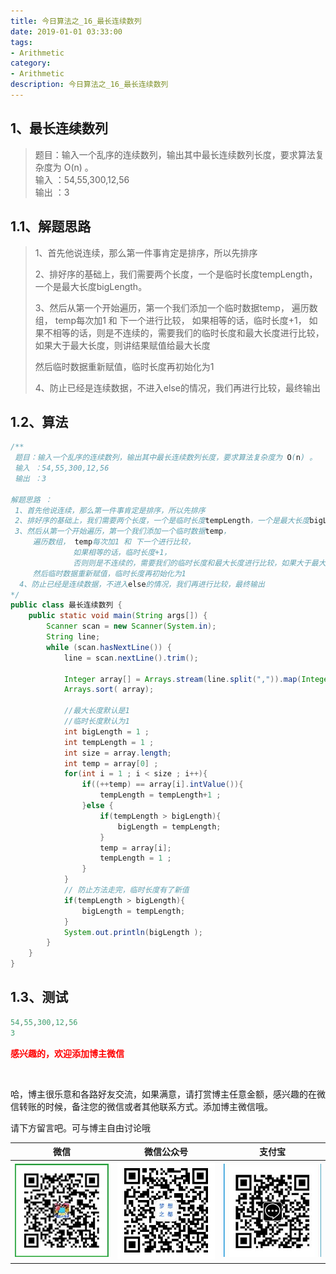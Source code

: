 ```yaml
---
title: 今日算法之_16_最长连续数列
date: 2019-01-01 03:33:00
tags: 
- Arithmetic
category: 
- Arithmetic
description: 今日算法之_16_最长连续数列
---
```




## 1、最长连续数列
>  题目：输入一个乱序的连续数列，输出其中最长连续数列长度，要求算法复杂度为 O(n) 。   
>  输入 ：54,55,300,12,56   
>  输出 ：3



## 1.1、解题思路 

>  1、首先他说连续，那么第一件事肯定是排序，所以先排序    
>
>  2、排好序的基础上，我们需要两个长度，一个是临时长度tempLength，一个是最大长度bigLength。   
>
>  3、然后从第一个开始遍历，第一个我们添加一个临时数据temp，   遍历数组， temp每次加1 和 下一个进行比较， 如果相等的话，临时长度+1，  如果不相等的话，则是不连续的，需要我们的临时长度和最大长度进行比较，如果大于最大长度，则讲结果赋值给最大长度   
>
>  然后临时数据重新赋值，临时长度再初始化为1     
>
>  4、防止已经是连续数据，不进入else的情况，我们再进行比较，最终输出



## 1.2、算法

```java
/**
 题目：输入一个乱序的连续数列，输出其中最长连续数列长度，要求算法复杂度为 O(n) 。
 输入 ：54,55,300,12,56
 输出 ：3

解题思路 ：
 1、首先他说连续，那么第一件事肯定是排序，所以先排序
 2、排好序的基础上，我们需要两个长度，一个是临时长度tempLength，一个是最大长度bigLength。
 3、然后从第一个开始遍历，第一个我们添加一个临时数据temp，
     遍历数组， temp每次加1 和 下一个进行比较，
              如果相等的话，临时长度+1，
              否则则是不连续的，需要我们的临时长度和最大长度进行比较，如果大于最大长度，则讲结果赋值给最大长度
     然后临时数据重新赋值，临时长度再初始化为1
  4、防止已经是连续数据，不进入else的情况，我们再进行比较，最终输出
*/
public class 最长连续数列 {
    public static void main(String args[]) {
        Scanner scan = new Scanner(System.in);
        String line;
        while (scan.hasNextLine()) {
            line = scan.nextLine().trim();

            Integer array[] = Arrays.stream(line.split(",")).map(Integer::valueOf).toArray(Integer[]::new);
            Arrays.sort( array);

            //最大长度默认是1
            //临时长度默认为1
            int bigLength = 1 ;
            int tempLength = 1 ;
            int size = array.length;
            int temp = array[0] ;
            for(int i = 1 ; i < size ; i++){
                if((++temp) == array[i].intValue()){
                    tempLength = tempLength+1 ;
                }else {
                    if(tempLength > bigLength){
                        bigLength = tempLength;
                    }
                    temp = array[i];
                    tempLength = 1 ;
                }
            }
            // 防止方法走完，临时长度有了新值
            if(tempLength > bigLength){
                bigLength = tempLength;
            }
            System.out.println(bigLength );
        }
    }
}
```




## 1.3、测试 

```java
54,55,300,12,56
3
```








  **<font  color="red">感兴趣的，欢迎添加博主微信 </font>**       

​    

哈，博主很乐意和各路好友交流，如果满意，请打赏博主任意金额，感兴趣的在微信转账的时候，备注您的微信或者其他联系方式。添加博主微信哦。    

请下方留言吧。可与博主自由讨论哦   



|微信 | 微信公众号|支付宝|
|:-------:|:-------:|:------:|
| ![微信](https://raw.githubusercontent.com/HealerJean/HealerJean.github.io/master/assets/img/tctip/weixin.jpg)|![微信公众号](https://raw.githubusercontent.com/HealerJean/HealerJean.github.io/master/assets/img/my/qrcode_for_gh_a23c07a2da9e_258.jpg)|![支付宝](https://raw.githubusercontent.com/HealerJean/HealerJean.github.io/master/assets/img/tctip/alpay.jpg) |



<link rel="stylesheet" href="https://unpkg.com/gitalk/dist/gitalk.css">

<script src="https://unpkg.com/gitalk@latest/dist/gitalk.min.js"></script> 
<div id="gitalk-container"></div>    
 <script type="text/javascript">
    var gitalk = new Gitalk({
		clientID: `1d164cd85549874d0e3a`,
		clientSecret: `527c3d223d1e6608953e835b547061037d140355`,
		repo: `HealerJean.github.io`,
		owner: 'HealerJean',
		admin: ['HealerJean'],
		id: 'AAAAAAAAAAAAAAA',
    });
    gitalk.render('gitalk-container');
</script> 
